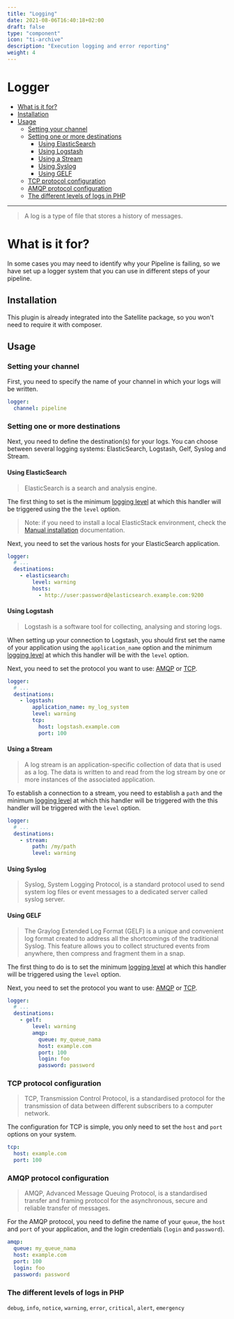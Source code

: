 ```yaml
---
title: "Logging"
date: 2021-08-06T16:40:18+02:00
draft: false
type: "component"
icon: "ti-archive"
description: "Execution logging and error reporting"
weight: 4
---
```


# Logger

- [What is it for?](#what-is-it-for)
- [Installation](#installation)
- [Usage](#usage)
    - [Setting your channel](#setting-your-channel)
    - [Setting one or more destinations](#setting-one-or-more-destinations)
        - [Using ElasticSearch](#using-elasticsearch)
        - [Using Logstash](#using-logstash)
        - [Using a Stream](#using-a-stream)
        - [Using Syslog](#using-syslog)
        - [Using GELF](#using-gelf)
    - [TCP protocol configuration](#tcp-protocol-configuration)
    - [AMQP protocol configuration](#amqp-protocol-configuration)
    - [The different levels of logs in PHP](#usage)

---

> A log is a type of file that stores a history of messages.

# What is it for?

In some cases you may need to identify why your Pipeline is failing, so we have set up a logger system that you can 
use in different steps of your pipeline.

## Installation

This plugin is already integrated into the Satellite package, so you won't need to require it with composer.

## Usage 

### Setting your channel

First, you need to specify the name of your channel in which your logs will be written.

```yaml
logger:
  channel: pipeline
```

### Setting one or more destinations

Next, you need to define the destination(s) for your logs. You can choose between several logging systems:
ElasticSearch, Logstash, Gelf, Syslog and Stream.

#### Using ElasticSearch 

> ElasticSearch is a search and analysis engine.

The first thing to set is the minimum [logging level](#the-different-levels-of-logs-in-php) at which this handler will be triggered using the
the `level` option.

> Note: if you need to install a local ElasticStack environment, check the [Manual installation](../installation/manual) documentation.

Next, you need to set the various hosts for your ElasticSearch application.

```yaml
logger:
  # ...
  destinations:
    - elasticsearch:
        level: warning
        hosts:
          - http://user:password@elasticsearch.example.com:9200
```

#### Using Logstash

> Logstash is a software tool for collecting, analysing and storing logs.

When setting up your connection to Logstash, you should first set the name of your application
using the `application_name` option and the minimum [logging level](#the-different-levels-of-logs-in-php) at which this handler will be
with the `level` option.

Next, you need to set the protocol you want to use: [AMQP](#amqp-protocol-configuration) or [TCP](#tcp-protocol-configuration).

```yaml
logger:
  # ...
  destinations:
    - logstash:
        application_name: my_log_system
        level: warning
        tcp:
          host: logstash.example.com
          port: 100
```

#### Using a Stream

> A log stream is an application-specific collection of data that is used as a log.
> The data is written to and read from the log stream by one or more instances of the associated application.

To establish a connection to a stream, you need to establish a `path` and the minimum [logging level](#the-different-levels-of-logs-in-php) at which this 
handler will be triggered with the this handler will be triggered with the `level` option. 

```yaml
logger:
  # ...
  destinations:
    - stream:
        path: /my/path
        level: warning
```

#### Using Syslog
> Syslog, System Logging Protocol, is a standard protocol used to send system log files or event messages 
> to a dedicated server called syslog server.

#### Using GELF 
> The Graylog Extended Log Format (GELF) is a unique and convenient log format created to address all the shortcomings 
> of the traditional Syslog. This feature allows you to collect structured events from anywhere, 
> then compress and fragment them in a snap.

The first thing to do is to set the minimum [logging level](#the-different-levels-of-logs-in-php) at which this handler will be triggered using the `level` 
option.

Next, you need to set the protocol you want to use: [AMQP](#amqp-protocol-configuration) or [TCP](#tcp-protocol-configuration).

```yaml
logger:
  # ...
  destinations:
    - gelf:
        level: warning
        amqp:
          queue: my_queue_nama
          host: example.com
          port: 100
          login: foo
          password: password
```

### TCP protocol configuration

> TCP, Transmission Control Protocol, is a standardised protocol for the transmission of data between different 
> subscribers to a computer network.

The configuration for TCP is simple, you only need to set the `host` and `port` options on your system.

```yaml
tcp:
  host: example.com
  port: 100
```

### AMQP protocol configuration

> AMQP, Advanced Message Queuing Protocol, is a standardised transfer and framing protocol for the asynchronous, 
> secure and reliable transfer of messages.

For the AMQP protocol, you need to define the name of your `queue`, the `host` and `port` of your application, 
and the login credentials (`login` and `password`).

```yaml
amqp:
  queue: my_queue_nama
  host: example.com
  port: 100
  login: foo
  password: password
```

### The different levels of logs in PHP

`debug`, `info`, `notice`, `warning`, `error`, `critical`, `alert`, `emergency`
